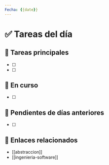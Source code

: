```yaml
---
Fecha: {{date}}
---
```


# ✅ Tareas del día

## 🎯 Tareas principales
- [ ] 
- [ ] 

## 🔄 En curso
- [ ] 

## 🔁 Pendientes de días anteriores
- [ ] 

## 🧠 Enlaces relacionados
- [[abstraccion]]
- [[ingenieria-software]]
